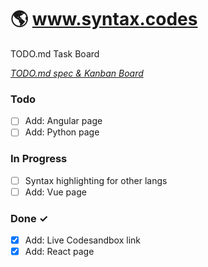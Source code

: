 # 🌎 www.syntax.codes

TODO.md Task Board

<em>[TODO.md spec & Kanban Board](http://todomd.org)</em>

### Todo

- [ ] Add: Angular page  
- [ ] Add: Python page  

### In Progress

- [ ] Syntax highlighting for other langs  
- [ ] Add: Vue page  

### Done ✓

- [x] Add: Live Codesandbox link  
- [x] Add: React page  
